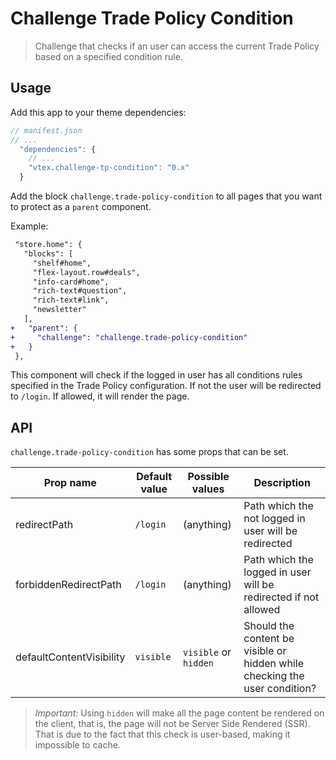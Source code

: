 # Challenge Trade Policy Condition

> Challenge that checks if an user can access the current Trade Policy based on a specified condition rule.

## Usage

Add this app to your theme dependencies:

```js
// manifest.json
// ...
  "dependencies": {
    // ...
    "vtex.challenge-tp-condition": "0.x"
  }
```

Add the block `challenge.trade-policy-condition` to all pages that you want to protect as a `parent` component.

Example:

```diff
 "store.home": {
   "blocks": [
     "shelf#home",
     "flex-layout.row#deals",
     "info-card#home",
     "rich-text#question",
     "rich-text#link",
     "newsletter"
   ],
+   "parent": {
+     "challenge": "challenge.trade-policy-condition"
+   }
 },
```

This component will check if the logged in user has all conditions rules specified in the Trade Policy configuration. If not the user will be redirected to `/login`. If allowed, it will render the page.

## API

`challenge.trade-policy-condition` has some props that can be set.

| Prop name                | Default value | Possible values       | Description                                                                |
| ------------------------ | ------------- | --------------------- | -------------------------------------------------------------------------- |
| redirectPath             | `/login`      | (anything)            | Path which the not logged in user will be redirected                       |
| forbiddenRedirectPath    | `/login`      | (anything)            | Path which the logged in user will be redirected if not allowed            |
| defaultContentVisibility | `visible`     | `visible` or `hidden` | Should the content be visible or hidden while checking the user condition? |

> _Important:_ Using `hidden` will make all the page content be rendered on the client, that is, the page will not be Server Side Rendered (SSR). That is due to the fact that this check is user-based, making it impossible to cache.
